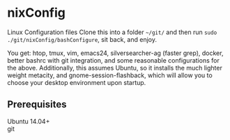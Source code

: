 # nixConfig
Linux Configuration files
Clone this into a folder `~/git/` and then run `sudo ./git/nixConfig/bashConfigure`, sit back, and enjoy.

You get: htop, tmux, vim, emacs24, silversearcher-ag (faster grep), docker, better bashrc with git integration, and some reasonable configurations for the above.  Additionally, this assumes Ubuntu, so it installs the much lighter weight metacity, and gnome-session-flashback, which will allow you to choose your desktop environment upon startup.

## Prerequisites

Ubuntu 14.04+  
git
